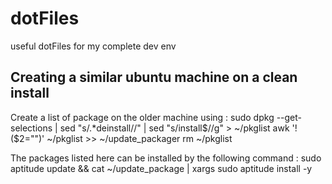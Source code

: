 # dotFiles
useful dotFiles for my complete dev env



## Creating  a similar ubuntu machine on a clean install
Create a list of package on the older machine using : 
    sudo dpkg --get-selections | sed "s/.*deinstall//" | sed "s/install$//g" > ~/pkglist 
    awk '!($2="")' ~/pkglist >> ~/update_packager
    rm ~/pkglist

The packages listed here can be installed by the following command :
    sudo aptitude update && cat ~/update_package | xargs sudo aptitude install -y
  
